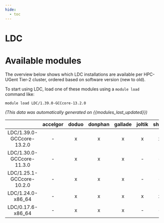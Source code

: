 ```yaml
---
hide:
  - toc
---
```


LDC
===

# Available modules


The overview below shows which LDC installations are available per HPC-UGent Tier-2 cluster, ordered based on software version (new to old).

To start using LDC, load one of these modules using a `module load` command like:

```shell
module load LDC/1.39.0-GCCcore-13.2.0
```

*(This data was automatically generated on {{modules_last_updated}})*  

| |accelgor|doduo|donphan|gallade|joltik|shinx|
| :---: | :---: | :---: | :---: | :---: | :---: | :---: |
|LDC/1.39.0-GCCcore-13.2.0|-|x|x|x|x|x|
|LDC/1.30.0-GCCcore-11.3.0|-|x|x|x|-|-|
|LDC/1.25.1-GCCcore-10.2.0|-|x|x|x|-|-|
|LDC/1.24.0-x86_64|-|x|x|x|x|x|
|LDC/0.17.6-x86_64|-|x|x|x|-|-|
